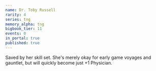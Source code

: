 ```yaml
---
name: Dr. Toby Russell
rarity: 4
series: tng
memory_alpha: tng
bigbook_tier: 11
events: 0
in_portal: true
published: true
---
```


Saved by her skill set. She's merely okay for early game voyages and gauntlet, but will quickly become just +1 Physician.
